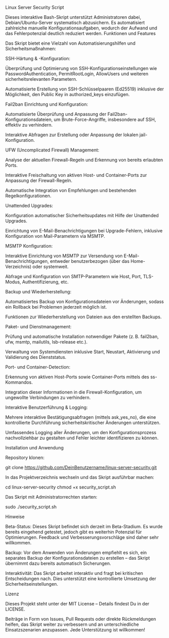 Linux Server Security Script

Dieses interaktive Bash-Skript unterstützt Administratoren dabei, Debian/Ubuntu-Server systematisch abzusichern. Es automatisiert zahlreiche manuelle Konfigurationsaufgaben, wodurch der Aufwand und das Fehlerpotenzial deutlich reduziert werden.
Funktionen und Features

Das Skript bietet eine Vielzahl von Automatisierungshilfen und Sicherheitsmaßnahmen:

  SSH-Härtung & -Konfiguration:

  Überprüfung und Optimierung von SSH-Konfigurationseinstellungen wie PasswordAuthentication, PermitRootLogin, AllowUsers und weiteren sicherheitsrelevanten Parametern.

  Automatisierte Erstellung von SSH-Schlüsselpaaren (Ed25519) inklusive der Möglichkeit, den Public Key in authorized_keys einzufügen.

  Fail2ban Einrichtung und Konfiguration:

  Automatisierte Überprüfung und Anpassung der Fail2ban-Konfigurationsdateien, um Brute-Force-Angriffe, insbesondere auf SSH, effektiv zu verhindern.

  Interaktive Abfragen zur Erstellung oder Anpassung der lokalen jail-Konfiguration.

  UFW (Uncomplicated Firewall) Management:

  Analyse der aktuellen Firewall-Regeln und Erkennung von bereits erlaubten Ports.

  Interaktive Freischaltung von aktiven Host- und Container-Ports zur Anpassung der Firewall-Regeln.

  Automatische Integration von Empfehlungen und bestehenden Regelkonfigurationen.

  Unattended Upgrades:

  Konfiguration automatischer Sicherheitsupdates mit Hilfe der Unattended Upgrades.

  Einrichtung von E-Mail-Benachrichtigungen bei Upgrade-Fehlern, inklusive Konfiguration von Mail-Parametern via MSMTP.

  MSMTP Konfiguration:

  Interaktive Einrichtung von MSMTP zur Versendung von E-Mail-Benachrichtigungen, entweder benutzerbezogen (über das Home-Verzeichnis) oder systemweit.

  Abfrage und Konfiguration von SMTP-Parametern wie Host, Port, TLS-Modus, Authentifizierung, etc.

  Backup und Wiederherstellung:

  Automatisiertes Backup von Konfigurationsdateien vor Änderungen, sodass ein Rollback bei Problemen jederzeit möglich ist.

  Funktionen zur Wiederherstellung von Dateien aus den erstellten Backups.

  Paket- und Dienstmanagement:

  Prüfung und automatische Installation notwendiger Pakete (z. B. fail2ban, ufw, msmtp, mailutils, lsb-release etc.).

  Verwaltung von Systemdiensten inklusive Start, Neustart, Aktivierung und Validierung des Dienststatus.

  Port- und Container-Detection:

  Erkennung von aktiven Host-Ports sowie Container-Ports mittels des ss-Kommandos.

  Integration dieser Informationen in die Firewall-Konfiguration, um ungewollte Verbindungen zu verhindern.

  Interaktive Benutzerführung & Logging:

  Mehrere interaktive Bestätigungsabfragen (mittels ask_yes_no), die eine kontrollierte Durchführung sicherheitskritischer Änderungen unterstützen.

  Umfassendes Logging aller Änderungen, um den Konfigurationsprozess nachvollziehbar zu gestalten und Fehler leichter identifizieren zu können.

Installation und Anwendung

Repository klonen:

git clone https://github.com/DeinBenutzername/linux-server-security.git

In das Projektverzeichnis wechseln und das Skript ausführbar machen:

cd linux-server-security
chmod +x security_script.sh

Das Skript mit Administratorrechten starten:

sudo ./security_script.sh

Hinweise

Beta-Status:
Dieses Skript befindet sich derzeit im Beta-Stadium. Es wurde bereits eingehend getestet, jedoch gibt es weiterhin Potenzial für Optimierungen. Feedback und Verbesserungsvorschläge sind daher sehr willkommen.

Backup:
Vor dem Anwenden von Änderungen empfiehlt es sich, ein separates Backup der Konfigurationsdateien zu erstellen – das Skript übernimmt dazu bereits automatisch Sicherungen.

Interaktivität:
Das Skript arbeitet interaktiv und fragt bei kritischen Entscheidungen nach. Dies unterstützt eine kontrollierte Umsetzung der Sicherheitseinstellungen.

Lizenz

Dieses Projekt steht unter der MIT License – Details findest Du in der LICENSE.

Beiträge in Form von Issues, Pull Requests oder direkte Rückmeldungen helfen, das Skript weiter zu verbessern und an unterschiedliche Einsatzszenarien anzupassen. Jede Unterstützung ist willkommen!

